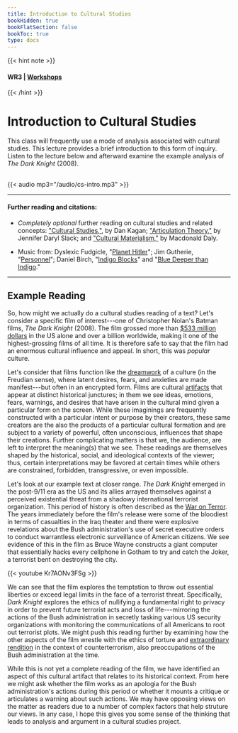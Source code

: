 ```yaml
---
title: Introduction to Cultural Studies
bookHidden: true
bookFlatSection: false
bookToc: true
type: docs
---
```


{{< hint note >}} 
#### <i class="fas fa-dot-circle"></i>  **WR3** | [**Workshops**](/courses/workshops/) 
{{< /hint >}}


# Introduction to Cultural Studies

This class will frequently use a mode of analysis associated with cultural studies. This lecture provides a brief introduction to this form of inquiry. Listen to the lecture below and afterward examine the example analysis of *The Dark Knight* (2008).

##

{{< audio mp3="/audio/cs-intro.mp3" >}}

---

#### Further reading and citations:

- *Completely optional* further reading on cultural studies and related concepts: <i class="fa fa-download"></i></i> ["Cultural Studies,"](https://onlinelibrary-wiley-com.dartmouth.idm.oclc.org/share/YUNNR7IREVKNIMWIGVT8?target=10.1002/9781118766804.wbiect225), by Dan Kagan; <i class="fa fa-download"></i></i> ["Articulation Theory,"](https://onlinelibrary-wiley-com.dartmouth.idm.oclc.org/share/G5R4EMRCTMF8WU5EFPYT?target=10.1002/9781118766804.wbiect177) by Jennifer Daryl Slack; and <i class="fa fa-download"></i></i> ["Cultural Materialism,"](https://onlinelibrary-wiley-com.dartmouth.idm.oclc.org/share/NPFKDDUY5KTVBC6QC8AK?target=10.1002/9781444337839.wbelctv3c013) by Macdonald Daly.

- Music from: [<i class="fas fa-music"></i>]() Dyslexic Fudgicle, "[Planet Hitler](https://freemusicarchive.org/music/Dyslexic_Fudgicle/Impossible_Doors/Dyslexic_Fudgicle_-_Impossible_Doors_-_05_Planet_Hitler)"; [<i class="fas fa-music"></i>]() Jim Gutherie, "[Personnel](https://jimguthrie.bandcamp.com/track/personnel)"; [<i class="fas fa-music"></i>]() Daniel Birch, "[Indigo Blocks](https://freemusicarchive.org/music/Daniel_Birch/indigo/daniel-birch-indigo-blocks)" and "[Blue Deeper than Indigo](https://freemusicarchive.org/music/Daniel_Birch/indigo/daniel-birch-blue-deeper-than-indigo)." 
 
---

## Example Reading

So, how might we actually do a cultural studies reading of a text? Let's consider a specific film of interest---one of Christopher Nolan's Batman films, *The Dark Knight* (2008). The film grossed more than [$533 million dollars](https://www.boxofficemojo.com/release/rl3729098241/) in the US alone and over a billion worldwide, making it one of the highest-grossing films of all time. It is therefore safe to say that the film had an enormous cultural influence and appeal. In short, this was *popular* culture.  

Let's consider that films function like the [dreamwork](https://en.wikipedia.org/wiki/Dreamwork) of a culture (in the Freudian sense), where latent desires, fears, and anxieties are made manifest---but often in an encrypted form. Films are cultural [artifacts](https://plato.stanford.edu/entries/artifact/) that appear at distinct historical junctures; in them we see ideas, emotions, fears, warnings, and desires that have arisen in the cultural mind given a particular form on the screen. While these imaginings are frequently constructed with a particular intent or purpose by their creators, these same creators are the also the products of a particular cultural formation and are subject to a variety of powerful, often unconscious, influences that shape their creations. Further complicating matters is that we, the audience, are left to interpret the meaning(s) that we see. These readings are themselves shaped by the historical, social, and ideological contexts of the viewer; thus, certain interpretations may be favored at certain times while others are constrained, forbidden, transgressive, or even impossible. 

Let's look at our example text at closer range. *The Dark Knight* emerged in the post-9/11 era as the US and its allies arrayed themselves against a perceived existential threat from a shadowy international terrorist organization. This period of history is often described as the [War on Terror](https://en.wikipedia.org/wiki/War_on_terror#:~:text=The%20phrase%20war%20on%20terror,those%20by%20Russia%20and%20India.). The years immediately before the film's release were some of the bloodiest in terms of casualties in the Iraq theater and there were explosive revelations about the Bush administration's use of secret executive orders to conduct warrantless electronic surveillance of American citizens. We see evidence of this in the film as Bruce Wayne constructs a giant computer that essentially hacks every cellphone in Gotham to try and catch the Joker, a terrorist bent on destroying the city. 

{{< youtube Kr7AONv3FSg >}}

<!---

- Lucius Fox knows that Batman is Bruce Wayne. So why does Batman keep disguising his voice with the absurd growl? I need to know this.
--->
  
We can see that the film explores the temptation to throw out essential liberties or exceed legal limits in the face of a terrorist threat. Specifically, *Dark Knight* explores the ethics of nullifying a fundamental right to privacy in order to prevent future terrorist acts and loss of life---mirroring the actions of the Bush administration in secretly tasking various US security organizations with monitoring the communications of all Americans to root out terrorist plots. We might push this reading further by examining how the other aspects of the film wrestle with the ethics of torture and [extraordinary rendition](https://en.wikipedia.org/wiki/Extraordinary_rendition#:~:text=had%20been%20received.-,Definitions,law%20(see%3A%20kidnapping).) in the context of counterterrorism, also preoccupations of the Bush administration at the time.

While this is not yet a complete reading of the film, we have identified an aspect of this cultural artifact that relates to its historical context. From here we might ask whether the film works as an apologia for the Bush administration's actions during this period or whether it mounts a critique or articulates a warning about such actions. We may have opposing views on the matter as readers due to a number of complex factors that help struture our views. In any case, I hope this gives you some sense of the thinking that leads to analysis and argument in a cultural studies project. 


